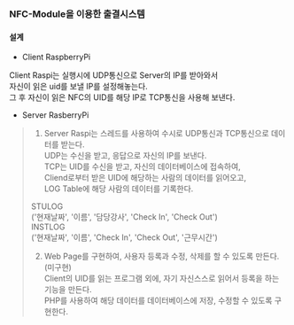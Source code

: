 ### NFC-Module을 이용한 출결시스템

#### 설계
- Client RaspberryPi  
  
Client Raspi는 실행시에 UDP통신으로 Server의 IP를 받아와서  
자신이 읽은 uid를 보낼 IP를 설정해놓는다.  
그 후 자신이 읽은 NFC의 UID를 해당 IP로 TCP통신을 사용해 보낸다.  
  
- Server RasberryPi  

> 1. Server Raspi는 스레드를 사용하여 수시로 UDP통신과 TCP통신으로 데이터를 받는다.  
> UDP는 수신을 받고, 응답으로 자신의 IP를 보낸다.  
> TCP는 UID를 수신을 받고, 자신의 데이터베이스에 접속하여,  
> Cliend로부터 받은 UID에 해당하는 사람의 데이터를 읽어오고,  
> LOG Table에 해당 사람의 데이터를 기록한다.  
>  
>   STULOG  
>   ('현재날짜', '이름', '담당강사', 'Check In', 'Check Out')  
>   INSTLOG  
>   ('현재날짜', '이름', 'Check In', 'Check Out', '근무시간')  
>  
> 2. Web Page를 구현하여, 사용자 등록과 수정, 삭제를 할 수 있도록 만든다. (미구현)  
> Client의 UID를 읽는 프로그램 외에, 자기 자신스스로 읽어서 등록을 하는 기능을 만든다.  
> PHP를 사용하여 해당 데이터를 데이터베이스에 저장, 수정할 수 있도록 구현한다.
